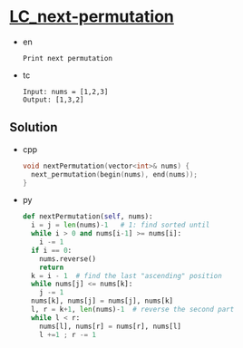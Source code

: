 # [LC_next-permutation](https://leetcode.com/problems/next-permutation)

* en

  ```en
  Print next permutation
  ```

* tc

  ```tc
  Input: nums = [1,2,3]
  Output: [1,3,2]
  ```

## Solution

* cpp

  ```cpp
  void nextPermutation(vector<int>& nums) {
    next_permutation(begin(nums), end(nums));
  }
  ```

* py

  ```py
  def nextPermutation(self, nums):
    i = j = len(nums)-1   # 1: find sorted until
    while i > 0 and nums[i-1] >= nums[i]:
      i -= 1
    if i == 0:
      nums.reverse()
      return
    k = i - 1  # find the last "ascending" position
    while nums[j] <= nums[k]:
      j -= 1
    nums[k], nums[j] = nums[j], nums[k]
    l, r = k+1, len(nums)-1  # reverse the second part
    while l < r:
      nums[l], nums[r] = nums[r], nums[l]
      l +=1 ; r -= 1
  ```
